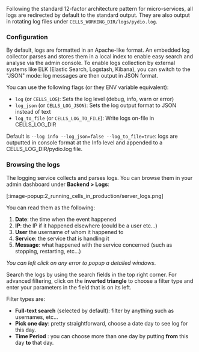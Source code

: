 Following the standard 12-factor architecture pattern for micro-services, all logs are redirected by default to the standard output. They are also output in rotating log files under `CELLS_WORKING_DIR/logs/pydio.log`.

### Configuration

By default, logs are formatted in an Apache-like format. An embedded log collector parses and stores them in a local index to enable easy search and analyse via the admin console. To enable logs collection by external systems like ELK (Elastic Search, Logstash, Kibana), you can switch to the "JSON" mode: log messages are then output in JSON format. 

You can use the following flags (or they ENV variable equivalent):

- `log` (or `CELLS_LOG`): Sets the log level (debug, info, warn or error)
- `log_json` (or `CELLS_LOG_JSON`): Sets the log output format to JSON instead of text
- `log_to_file` (or `CELLS_LOG_TO_FILE`): Write logs on-file in CELLS_LOG_DIR

Default is `--log info --log_json=false --log_to_file=true`: logs are outputted in console format at the Info level and appended to a CELLS_LOG_DIR/pydio.log file. 

### Browsing the logs

The logging service collects and parses logs. You can browse them in your admin dashboard under **Backend > Logs**:

[:image-popup:2_running_cells_in_production/server_logs.png]

You can read them as the following:

1. **Date**: the time when the event happened  
2. **IP**: the IP if it happened elsewhere (could be a user etc...)  
3. **User** the username of whom it happened to  
4. **Service**: the service that is handling it  
5. **Message**: what happened with the service concerned (such as stopping, restarting, etc...)  

*You can left click on any error to popup a detailed windows*.

Search the logs by using the search fields in the top right corner. For advanced filtering, click on the **inverted triangle** to choose a filter type and enter your parameters in the field that is on its left.

Filter types are:

- **Full-text search** (selected by default): filter by anything such as usernames, etc...
- **Pick one day**: pretty straightforward, choose a date day to see log for this day.
- **Time Period** : you can choose more than one day by putting **from** this day **to** that day.
